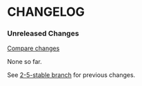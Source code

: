 # CHANGELOG

### Unreleased Changes

[Compare changes](https://github.com/codevise/pageflow-chart/compare/2-5-stable...master)

None so far.

See
[2-5-stable branch](https://github.com/codevise/pageflow-chart/blob/2-5-stable/CHANGELOG.md)
for previous changes.
